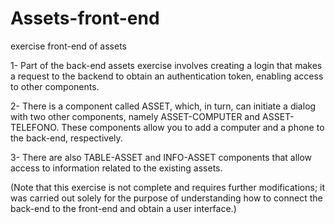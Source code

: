 # Assets-front-end
exercise front-end of assets


1-   Part of the back-end assets exercise involves creating a login that makes a request to the backend to obtain an authentication token, enabling access to other components.

2- There is a component called ASSET, which, in turn, can initiate a dialog with two other components, namely ASSET-COMPUTER and ASSET-TELEFONO. These components allow you to add a computer and a phone to the back-end, respectively.

3- There are also TABLE-ASSET and INFO-ASSET components that allow access to information related to the existing assets.

(Note that this exercise is not complete and requires further modifications; it was carried out solely for the purpose of understanding how to connect the back-end to the front-end and obtain a user interface.)

